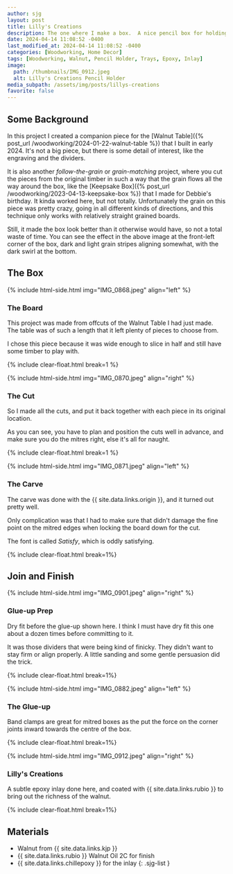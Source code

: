 ```yaml
---
author: sjg
layout: post
title: Lilly's Creations
description: The one where I make a box.  A nice pencil box for holding pencils
date: 2024-04-14 11:08:52 -0400
last_modified_at: 2024-04-14 11:08:52 -0400
categories: [Woodworking, Home Decor]
tags: [Woodworking, Walnut, Pencil Holder, Trays, Epoxy, Inlay]
image:
  path: /thumbnails/IMG_0912.jpeg
  alt: Lilly's Creations Pencil Holder
media_subpath: /assets/img/posts/lillys-creations
favorite: false
---
```

## Some Background

In this project I created a companion piece for the [Walnut Table]({% post_url /woodworking/2024-01-22-walnut-table %}) that I built in early 2024. It's not a big piece, but there is some detail of interest, like the engraving and the dividers.

It is also another _follow-the-grain_ or _grain-matching_ project, where you cut the pieces from the original timber in such a way that the grain flows all the way around the box, like the [Keepsake Box]({% post_url /woodworking/2023-04-13-keepsake-box %}) that I made for Debbie's birthday. It kinda worked here, but not totally. Unfortunately the grain on this piece was pretty crazy, going in all different kinds of directions, and this technique only works with relatively straight grained boards.

Still, it made the box look better than it otherwise would have, so not a total waste of time. You can see the effect in the above image at the front-left corner of the box, dark and light grain stripes aligning somewhat, with the dark swirl at the bottom.

## The Box

{% include html-side.html img="IMG_0868.jpeg" align="left" %}

### The Board

This project was made from offcuts of the Walnut Table I had just made. The table was of such a length that it left plenty of pieces to choose from.

I chose this piece because it was wide enough to slice in half and still have some timber to play with.

{% include clear-float.html break=1 %}

{% include html-side.html img="IMG_0870.jpeg" align="right" %}

### The Cut

So I made all the cuts, and put it back together with each piece in its original location.

As you can see, you have to plan and position the cuts well in advance, and make sure you do the mitres right, else it's all for naught.

{% include clear-float.html  break=1 %}

{% include html-side.html img="IMG_0871.jpeg" align="left" %}

### The Carve

The carve was done with the {{ site.data.links.origin }}, and it turned out pretty well.

Only complication was that I had to make sure that didn't damage the fine point on the mitred edges when locking the board down for the cut.

The font is called _Satisfy_, which is oddly satisfying.

{% include clear-float.html break=1%}

## Join and Finish

{% include html-side.html img="IMG_0901.jpeg" align="right" %}

### Glue-up Prep

Dry fit before the glue-up shown here. I think I must have dry fit this one about a dozen times before committing to it.

It was those dividers that were being kind of finicky. They didn't want to stay firm or align properly. A little sanding and some gentle persuasion did the trick.

{% include clear-float.html break=1%}

{% include html-side.html img="IMG_0882.jpeg" align="left" %}

### The Glue-up

Band clamps are great for mitred boxes as the put the force on the corner joints inward towards the centre of the box.

{% include clear-float.html break=1%}

{% include html-side.html img="IMG_0912.jpeg" align="right" %}

### Lilly's Creations

A subtle epoxy inlay done here, and coated with {{ site.data.links.rubio }} to bring out the richness of the walnut.

{% include clear-float.html break=1%}

## Materials

- Walnut from {{ site.data.links.kjp }}
- {{ site.data.links.rubio }} Walnut Oil 2C for finish
- {{ site.data.links.chillepoxy }} for the inlay
{: .sjg-list }
